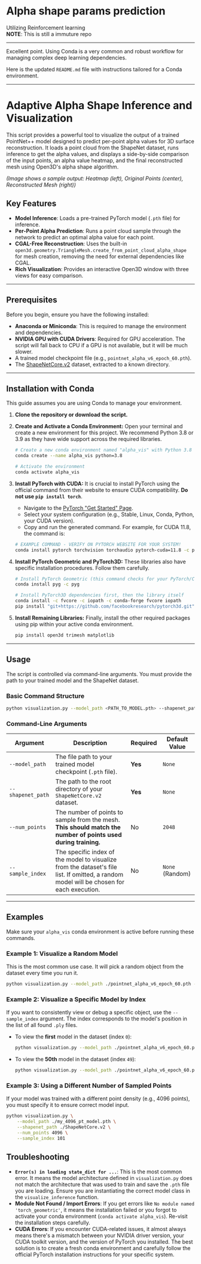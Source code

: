 # Alpha shape params prediction
Utilizing Reinforcement learning  
**NOTE**: This is still a immuture repo

---

Excellent point. Using Conda is a very common and robust workflow for managing complex deep learning dependencies.

Here is the updated `README.md` file with instructions tailored for a Conda environment.

---

# Adaptive Alpha Shape Inference and Visualization

This script provides a powerful tool to visualize the output of a trained PointNet++ model designed to predict per-point alpha values for 3D surface reconstruction. It loads a point cloud from the ShapeNet dataset, runs inference to get the alpha values, and displays a side-by-side comparison of the input points, an alpha value heatmap, and the final reconstructed mesh using Open3D's alpha shape algorithm.


*(Image shows a sample output: Heatmap (left), Original Points (center), Reconstructed Mesh (right))*

## Key Features

-   **Model Inference**: Loads a pre-trained PyTorch model (`.pth` file) for inference.
-   **Per-Point Alpha Prediction**: Runs a point cloud sample through the network to predict an optimal alpha value for each point.
-   **CGAL-Free Reconstruction**: Uses the built-in `open3d.geometry.TriangleMesh.create_from_point_cloud_alpha_shape` for mesh creation, removing the need for external dependencies like CGAL.
-   **Rich Visualization**: Provides an interactive Open3D window with three views for easy comparison.

---

## Prerequisites

Before you begin, ensure you have the following installed:

-   **Anaconda or Miniconda**: This is required to manage the environment and dependencies.
-   **NVIDIA GPU with CUDA Drivers**: Required for GPU acceleration. The script will fall back to CPU if a GPU is not available, but it will be much slower.
-   A trained model checkpoint file (e.g., `pointnet_alpha_v6_epoch_60.pth`).
-   The [ShapeNetCore.v2](https://www.shapenet.org/) dataset, extracted to a known directory.

---

## Installation with Conda

This guide assumes you are using Conda to manage your environment.

1.  **Clone the repository or download the script.**

2.  **Create and Activate a Conda Environment:**
    Open your terminal and create a new environment for this project. We recommend Python 3.8 or 3.9 as they have wide support across the required libraries.

    ```bash
    # Create a new conda environment named "alpha_vis" with Python 3.8
    conda create --name alpha_vis python=3.8

    # Activate the environment
    conda activate alpha_vis
    ```

3.  **Install PyTorch with CUDA:**
    It is crucial to install PyTorch using the official command from their website to ensure CUDA compatibility. **Do not use `pip install torch`**.

    -   Navigate to the [PyTorch "Get Started" Page](https://pytorch.org/get-started/locally/).
    -   Select your system configuration (e.g., Stable, Linux, Conda, Python, your CUDA version).
    -   Copy and run the generated command. For example, for CUDA 11.8, the command is:

    ```bash
    # EXAMPLE COMMAND - VERIFY ON PYTORCH WEBSITE FOR YOUR SYSTEM!
    conda install pytorch torchvision torchaudio pytorch-cuda=11.8 -c pytorch -c nvidia
    ```

4.  **Install PyTorch Geometric and PyTorch3D:**
    These libraries also have specific installation procedures. Follow them carefully.

    ```bash
    # Install PyTorch Geometric (this command checks for your PyTorch/CUDA version)
    conda install pyg -c pyg

    # Install PyTorch3D dependencies first, then the library itself
    conda install -c fvcore -c iopath -c conda-forge fvcore iopath
    pip install "git+https://github.com/facebookresearch/pytorch3d.git"
    ```

5.  **Install Remaining Libraries:**
    Finally, install the other required packages using pip within your active conda environment.

    ```bash
    pip install open3d trimesh matplotlib
    ```

---

## Usage

The script is controlled via command-line arguments. You must provide the path to your trained model and the ShapeNet dataset.

### Basic Command Structure

```bash
python visualization.py --model_path <PATH_TO_MODEL.pth> --shapenet_path <PATH_TO_SHAPENET_ROOT> [OPTIONS]
```

### Command-Line Arguments

| Argument           | Description                                                                                                                              | Required | Default Value    |
| ------------------ | ---------------------------------------------------------------------------------------------------------------------------------------- | -------- | ---------------- |
| `--model_path`     | The file path to your trained model checkpoint (`.pth` file).                                                                            | **Yes**  | `None`           |
| `--shapenet_path`  | The path to the root directory of your `ShapeNetCore.v2` dataset.                                                                        | **Yes**  | `None`           |
| `--num_points`     | The number of points to sample from the mesh. **This should match the number of points used during training.**                             | No       | `2048`           |
| `--sample_index`   | The specific index of the model to visualize from the dataset's file list. If omitted, a random model will be chosen for each execution. | No       | `None` (Random)  |

---

## Examples

Make sure your `alpha_vis` conda environment is active before running these commands.

### Example 1: Visualize a Random Model

This is the most common use case. It will pick a random object from the dataset every time you run it.

```bash
python visualization.py --model_path ./pointnet_alpha_v6_epoch_60.pth --shapenet_path ./ShapeNetCore.v2
```

### Example 2: Visualize a Specific Model by Index

If you want to consistently view or debug a specific object, use the `--sample_index` argument. The index corresponds to the model's position in the list of all found `.ply` files.

-   To view the **first** model in the dataset (index `0`):

    ```bash
    python visualization.py --model_path ./pointnet_alpha_v6_epoch_60.pth --shapenet_path ./ShapeNetCore.v2 --sample_index 0
    ```

-   To view the **50th** model in the dataset (index `49`):

    ```bash
    python visualization.py --model_path ./pointnet_alpha_v6_epoch_60.pth --shapenet_path ./ShapeNetCore.v2 --sample_index 49
    ```

### Example 3: Using a Different Number of Sampled Points

If your model was trained with a different point density (e.g., 4096 points), you must specify it to ensure correct model input.

```bash
python visualization.py \
    --model_path ./my_4096_pt_model.pth \
    --shapenet_path ./ShapeNetCore.v2 \
    --num_points 4096 \
    --sample_index 101
```

## Troubleshooting

-   **`Error(s) in loading state_dict for ...`**: This is the most common error. It means the model architecture defined in `visualization.py` does not match the architecture that was used to train and save the `.pth` file you are loading. Ensure you are instantiating the correct model class in the `visualize_inference` function.
-   **Module Not Found / Import Errors**: If you get errors like `No module named 'torch_geometric'`, it means the installation failed or you forgot to activate your conda environment (`conda activate alpha_vis`). Re-visit the installation steps carefully.
-   **CUDA Errors**: If you encounter CUDA-related issues, it almost always means there's a mismatch between your NVIDIA driver version, your CUDA toolkit version, and the version of PyTorch you installed. The best solution is to create a fresh conda environment and carefully follow the official PyTorch installation instructions for your specific system.
